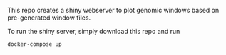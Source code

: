 This repo creates a shiny webserver to plot genomic windows based on pre-generated window files. 


To run the shiny server, simply download this repo and run 

```
docker-compose up
```


